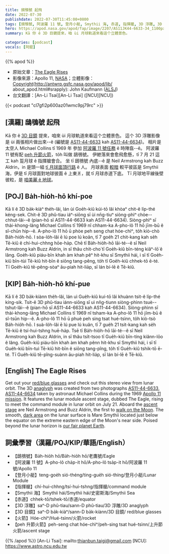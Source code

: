 ```yaml
---
title: 鴟鴞號 起飛
date: 2022-07-30
publishdate: 2022-07-30T11:45:00+0800
tags: [鴟鴞號, 阿波羅 11 號, 登月小艇, Smythii 海, 赤道, 指揮艙, 3D 浮雕, 3D 目鏡, 火箭]
hero: https://apod.nasa.gov/apod/fap/image/2207/AS11JK44-6633-34_1100px.jpg
summary: Kā 你 ê 3D 目鏡提來，咱 ùi 月球軌道來看這个立體景色。

categories: [podcast]
vocals: [阿錕]
---
```


{{% apod %}}

- 原始文章：[The Eagle Rises](https://apod.nasa.gov/apod/ap220730.html)
- 影像來源：Apollo 11, [NASA](http://www.nasa.gov/)；立體影像：[Copyright](http://antwrp.gsfc.nasa.gov/apod/lib/
about_apod.html#srapply): John Kaufmann ([ALSJ](http://history.nasa.gov/alsj/))
- 台文翻譯：[An-Li Tsai][An-Li Tsai] ([NCU][NCU])

{{< podcast "cl7gfi2p600az01wmc9pj79rc" >}}

## [漢羅] 鴟鴞號 起飛
Kā 你 ê [3D 目鏡][red/blue glasses] 提來，咱來 ùi 月球軌道來看這个立體景色。
這个 3D 浮雕影像是 ùi 兩張相片做出來--ê (編號是 [AS11-44-6633][AS11-44-6633] kah [AS11-44-6634][AS11-44-6634])。
相片是 太空人 Michael Collins tī 1969 年 參加 [阿波羅 11 號任務][Apollo 11 mission] ê 時陣翕--ê。
阿波羅 11 號有配 [peh 升節火箭][ascent stage]，to̍h 叫做 鴟鴞號。
伊紲落來會愈飛愈懸，tī 7 月 21 這工 kah 踅月球 ê 指揮艙會合。
坐 tī 鴟鴞號 內底--ê 是 Neil Armstrong kah Buzz Aldrin，in 是頭一組 [tī 月球面頂行路][walk on the Moon] ê 人。
月球表面 [較暗][dark area] 較平彼區是 Smythii 海，伊是 tī 月球面對地球彼面 ê 上東爿，就 tī 月球赤道下底。
Tī 月球地平線後壁彼粒，是 [咱美麗 ê 地球][our fair planet Earth]。


## [POJ] Ba̍h-hio̍h-hō khí-poe
Kā lí ê 3D ba̍k-kiàⁿ the̍h-lâi, lán ùi Goe̍h-kiû kúi-tō lâi khòaⁿ chit-ê li̍p-thé kéng-sek.
Chit-ê 3D phû-tiau iáⁿ-siōng sī ùi nn̄g-tiuⁿ siòng-phìⁿ chòe--chhut-lâi--ê (pian-hō sī AS11-44-6633 kah AS11-44-6634).
Siòng-phìⁿ sī thài-khong-lâng Michael Collins tī 1969 nî chham-ka A-pho-lô 11 hō jīm-bū ê sî-chūn hip--ê.
A-pho-lô 11 hō ū phòe peh seng chat hóe-chìⁿ, to̍h kiò-chò Ba̍h-hio̍h-hō.
I sòa-lo̍h-lâi ē lú poe lú koân, tī 7 goe̍h 21 chit-kang kah se̍h Tē-kiû ê chí-hui-chhng hōe-ha̍p.
Chē tī Ba̍h-hio̍h-hō lāi-té--ê sī Neil Armstrong kah Buzz Aldrin, in sī thâu chi̍t-cho͘ tī Goe̍h-kiû bīn-téng kiâⁿ-lō͘ ê lâng.
Goe̍h-kiû piáu-bīn khah àm khah pêⁿ hit-khu sī Smythii hái, i sī tī Goe̍h-kiû bīn-tùi Tē-kiû hit-bīn ê siōng tang-pêng, to̍h tī Goe̍h-kiû chhek-tō ē-té.
Tī Goe̍h-kiû tē-pêng-sòaⁿ āu-piah hit-lia̍p, sī lán bí-lē ê Tē-kiû.

## [KIP] Ba̍h-hio̍h-hō khí-pue
Kā lí ê 3D ba̍k-kiànn the̍h-lâi, lán uì Gue̍h-kiû kuí-tō lâi khuànn tsit-ê li̍p-thé kíng-sik.
Tsit-ê 3D phû-tiau iánn-siōng sī uì nn̄g-tiunn siòng-phìnn tsuè--tshut-lâi--ê (pian-hō sī AS11-44-6633 kah AS11-44-6634).
Siòng-phìnn sī thài-khong-lâng Michael Collins tī 1969 nî tsham-ka A-pho-lô 11 hō jīm-bū ê sî-tsūn hip--ê.
A-pho-lô 11 hō ū phuè peh sing tsat hué-tsìnn, to̍h kiò-tsò Ba̍h-hio̍h-hō.
I suà-lo̍h-lâi ē lú pue lú kuân, tī 7 gue̍h 21 tsit-kang kah se̍h Tē-kiû ê tsí-hui-tshng huē-ha̍p.
Tsē tī Ba̍h-hio̍h-hō lāi-té--ê sī Neil Armstrong kah Buzz Aldrin, in sī thâu tsi̍t-tsoo tī Gue̍h-kiû bīn-tíng kiânn-lōo ê lâng.
Gue̍h-kiû piáu-bīn khah àm khah pênn hit-khu sī Smythii hái, i sī tī Gue̍h-kiû bīn-tuì Tē-kiû hit-bīn ê siōng tang-pîng, to̍h tī Gue̍h-kiû tshik-tō ē-té.
Tī Gue̍h-kiû tē-pîng-suànn āu-piah hit-lia̍p, sī lán bí-lē ê Tē-kiû.

## [English] The Eagle Rises
Get out your [red/blue glasses][red/blue glasses] and check out this stereo view from lunar orbit.
The 3D [anaglyph][anaglyph] was created from two photographs [AS11-44-6633][AS11-44-6633], [AS11-44-6634][AS11-44-6634] taken by astronaut Michael Collins during the 1969 [Apollo 11 mission][Apollo 11 mission].
It features the lunar module ascent stage, dubbed The Eagle, rising to meet the command module in lunar orbit on July 21.
Aboard the [ascent stage][ascent stage] are Neil Armstrong and Buzz Aldrin, the first to [walk on the Moon][walk on the Moon].
The smooth, [dark area][dark area] on the lunar surface is Mare Smythii located just below the equator on the extreme eastern edge of the Moon's near side.
Poised beyond the lunar horizon is [our fair planet Earth][our fair planet Earth].

## 詞彙學習（漢羅/POJ/KIP/華語/English）
- 【鴟鴞號】Ba̍h-hio̍h hō/Ba̍h-hio̍h hō/老鷹號/Eagle
- 【阿波羅 11 號】A-pho-lô cha̍p-it hō/A-pho-lô tsa̍p-it hō/阿波羅 11 號/Apollo 11
- 【登月小艇】teng-goe̍h sió-théng/ting-gue̍h sió-thíng/登月小艇/Lunar Module
- 【指揮艙】chí-hui-chhng/tsí-hui-tshng/指揮艙/command module
- 【Smythii 海】Smythii hái/Smythii hái/史密斯海/Smythii Sea
- 【赤道】chhek-tō/tshek-tō/赤道/equator
- 【3D 浮雕】saⁿ-D phû-tiau/sann-D phû-tiau/3D 浮雕/3D anaglyph
- 【3D 目鏡】saⁿ-D ba̍k-kiàⁿ/sann-D ba̍k-kiànn/3D 目鏡/ red/blue glasses
- 【火箭】Hóe-chìⁿ/Hué-tsìnn/火箭/rocket
- 【peh 升節火箭】peh-seng chat hóe-chìⁿ/peh-sing tsat hué-tsìnn/上升節火箭/ascent stage


{{% /apod %}}
[An-Li Tsai]: mailto:thianbun.taigi@gmail.com
[NCU]: https://www.astro.ncu.edu.tw

[copyright]: https://apod.nasa.gov/apod/fap/lib/about_apod.html#srapply

[red/blue glasses]:http://photojournal.jpl.nasa.gov/Help/VendorList.html#Glasses
[anaglyph]:http://en.wikipedia.org/wiki/Anaglyph_image
[AS11-44-6633]:http://www.lpi.usra.edu/resources/apollo/frame/?AS11-44-6633
[AS11-44-6634]:http://www.lpi.usra.edu/resources/apollo/frame/?AS11-44-6634
[Apollo 11 mission]:http://www.nasa.gov/mission_pages/apollo/apollo-11.html
[ascent stage]:https://apod.nasa.gov/apod/ap060107.html
[walk on the Moon]:http://www.hq.nasa.gov/alsj/a11/a11.html
[dark area]:https://apod.nasa.gov/apod/ap080208.html
[our fair planet Earth]:https://apod.nasa.gov/apod/ap181223.html
